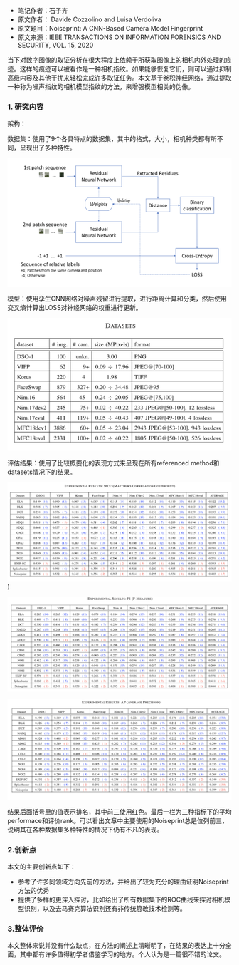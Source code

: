 

- 笔记作者：石子齐
- 原文作者： Davide Cozzolino and Luisa Verdoliva 
- 原文题目：Noiseprint: A CNN-Based Camera Model Fingerprint 
- 原文来源：IEEE TRANSACTIONS ON INFORMATION FORENSICS AND SECURITY, VOL. 15, 2020 



当下对数字图像的取证分析在很大程度上依赖于所获取图像上的相机内外处理的痕迹。这样的痕迹可以被看作是一种相机指纹。如果能够恢复它们，则可以通过抑制高级内容及其他干扰来轻松完成许多取证任务。本文基于卷积神经网络，通过提取一种称为噪声指纹的相机模型指纹的方法，来增强模型相关的伪像。



### 1. 研究内容

架构：

数据集：使用了9个各具特点的数据集，其中的格式，大小，相机种类都有所不同，呈现出了多种特性。

![](./Fig1.png)

模型：使用孪生CNN网络对噪声残留进行提取，进行距离计算和分类，然后使用交叉熵计算出LOSS对神经网络的权重进行更新。

![](./Fig2.png)

评估结果：使用了比较概要化的表现方式来呈现在所有referenced method和datasets情况下的结果。

![](./Fig3.png))

![](./Fig4.png)

![](./Fig5.png)

结果后面括号里的值表示排名，其中前三使用红色。最后一栏为三种指标下的平均performace和评价rank。可以看出文章中主要使用的Noiseprint总是位列前三，说明其在各种数据集多种特性的情况下仍有不凡的表现。



### 2.创新点

本文的主要创新点如下：

- 参考了许多同领域方向先前的方法，并给出了较为充分的理由证明Noiseprint方法的优秀
- 提供了多样的更深入探讨，比如给出了所有数据集下的ROC曲线来探讨相机模型识别，以及去马赛克算法识别还有非传统篡改技术检测等。



### 3.整体评价

本文整体来说并没有什么缺点，在方法的阐述上清晰明了，在结果的表达上十分全面，其中都有许多值得初学者借鉴学习的地方。个人认为是一篇很不错的论文。